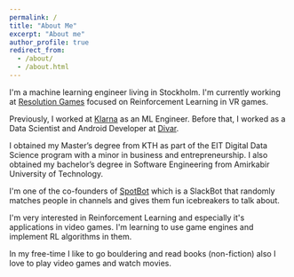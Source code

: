 ```yaml
---
permalink: /
title: "About Me"
excerpt: "About me"
author_profile: true
redirect_from: 
  - /about/
  - /about.html
---
```


I'm a machine learning engineer living in Stockholm. I'm currently working at [Resolution Games](https://www.resolutiongames.com/) focused on Reinforcement Learning in VR games.

Previously, I worked at [Klarna](https://www.klarna.com/) as an ML Engineer. Before that, I worked as a Data Scientist and Android Developer at [Divar](https://divar.ir/).

I obtained my Master’s degree from KTH as part of the EIT Digital Data Science program with a minor in business and entrepreneurship. I also obtained my bachelor’s degree in Software Engineering from Amirkabir University of Technology.

I'm one of the co-founders of [SpotBot](https://spotbot-dev.slack.com/apps/A013AM33ADB-spotbot?tab=more_info) which is a SlackBot that randomly matches people in channels and gives them fun icebreakers to talk about.

I'm very interested in Reinforcement Learning and especially it's applications in video games. I'm learning to use game engines and implement RL algorithms in them.

In my free-time I like to go bouldering and read books (non-fiction) also I love to play video games and watch movies.
